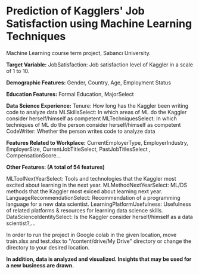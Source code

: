 # Prediction of Kagglers' Job Satisfaction using Machine Learning Techniques

Machine Learning course term project, Sabancı University.


**Target Variable:** JobSatisfaction: Job satisfaction level of Kaggler in a scale of 1 to 10. 

**Demographic Features:** Gender, Country, Age, Employment Status

**Education Features:** Formal Education, MajorSelect

**Data Science Experience:**
Tenure: How long has the Kaggler been writing code to analyze data
MLSkillsSelect: In which areas of ML do the Kaggler consider herself/himself as competent
MLTechniquesSelect: In which techniques of ML do the person consider herself/himself as competent
CodeWriter: Whether the person writes code to analyze data

**Features Related to Workplace:**
CurrentEmployerType, EmployerIndustry, EmployerSize, CurrentJobTitleSelect, PastJobTitlesSelect , CompensationScore…


**Other Features: (A total of 54 features)**

MLToolNextYearSelect: Tools and technologies that the Kaggler most excited about learning in the next year.
MLMethodNextYearSelect: ML/DS methods that the Kaggler most exiced about learning next year.
LanguageRecommendationSelect: Recommendation of a programming language for a new data scientist.
LearningPlatformUsefulness: Usefulness of related platforms & resources for learning data science skills.
DataScienceIdentitySelect: Is the Kaggler consider herself/himself as a data scientist?,...



In order to run the project in Google colab in the given location, move train.xlsx and test.xlsx to "/content/drive/My Drive" directory or change the directory to your desired location.


**In addition, data is analyzed and visualized. Insights that may be used for a new business are drawn.**
